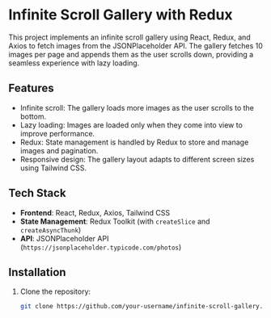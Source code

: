 # Infinite Scroll Gallery with Redux

This project implements an infinite scroll gallery using React, Redux, and Axios to fetch images from the JSONPlaceholder API. The gallery fetches 10 images per page and appends them as the user scrolls down, providing a seamless experience with lazy loading.

## Features

- Infinite scroll: The gallery loads more images as the user scrolls to the bottom.
- Lazy loading: Images are loaded only when they come into view to improve performance.
- Redux: State management is handled by Redux to store and manage images and pagination.
- Responsive design: The gallery layout adapts to different screen sizes using Tailwind CSS.

## Tech Stack

- **Frontend**: React, Redux, Axios, Tailwind CSS
- **State Management**: Redux Toolkit (with `createSlice` and `createAsyncThunk`)
- **API**: JSONPlaceholder API (`https://jsonplaceholder.typicode.com/photos`)

## Installation

1. Clone the repository:

   ```bash
   git clone https://github.com/your-username/infinite-scroll-gallery.git
